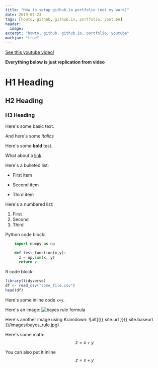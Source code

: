 ```yaml
---
title: "How to setup github.io portfolio (not my work)"
date: 2019-07-23
tags: [howto, github, github.io, portfolio, youtube]
header:
  image:
excerpt: "howto, github, github.io, portfolio, youtube"
mathjax: "true"
---
```


[See this youtube video!](https://www.youtube.com/watch?v=qWrcgHwSG8M)

**Everything below is just replication from video**

# H1 Heading

## H2 Heading

### H3 Heading

Here's some basic text.

And here's some *italics*

Here's some **bold** test.

What about a [link](https://github.com/michaelkkim)

Here's a bulleted list:
* First item
+ Second item
- Third item

Here's a numbered list:
1. First
2. Second
3. Third

Python code block:
```python
    import numpy as np

    def test_function(x,y):
      z = np.sum(x, y)
      return z
```

R code block:
```r
library(tidyverse)
df <- read_csv("some_file.csv")
head(df)
```

Here's some inline code `x+y`.

Here's an image:
<img src="{{site.url}}{{ site.baseurl }}/images/bayes_rule.jpg" alt="bayes rule formula">

Here's another image using Kramdown:
![alt]({{ site.url }}{{ site.baseurl }}/images/bayes_rule.jpg)

Here's some math:
$$z=x+y$$

You can also put it inline $$z=x+y$$

